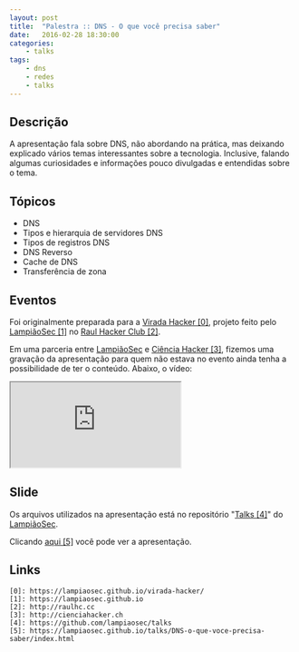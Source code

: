 ```yaml
---
layout: post
title:  "Palestra :: DNS - O que você precisa saber"
date:   2016-02-28 18:30:00
categories:
    - talks
tags:
    - dns
    - redes
    - talks
---
```


## Descrição

A apresentação fala sobre DNS, não abordando na prática, mas deixando explicado vários temas interessantes sobre a tecnologia. Inclusive, falando algumas curiosidades e informações pouco divulgadas e entendidas sobre o tema.

## Tópicos

* DNS
* Tipos e hierarquia de servidores DNS
* Tipos de registros DNS
* DNS Reverso
* Cache de DNS
* Transferência de zona

## Eventos

Foi originalmente preparada para a [Virada Hacker \[0\]][0], projeto feito pelo [LampiãoSec \[1\]][1] no [Raul Hacker Club \[2\]][2].

Em uma parceria entre [LampiãoSec][1] e [Ciência Hacker \[3\]][3], fizemos uma gravação da apresentação para quem não estava no evento ainda tenha a possibilidade de ter o conteúdo. Abaixo, o vídeo:

<iframe src="https://www.youtube.com/embed/1ZQTs10lmcQ" allowfullscreen></iframe>

## Slide

Os arquivos utilizados na apresentação está no repositório "[Talks \[4\]][4]" do [LampiãoSec][1].

Clicando [aqui \[5\]][5] você pode ver a apresentação.

## Links

~~~
[0]: https://lampiaosec.github.io/virada-hacker/
[1]: https://lampiaosec.github.io
[2]: http://raulhc.cc
[3]: http://cienciahacker.ch
[4]: https://github.com/lampiaosec/talks
[5]: https://lampiaosec.github.io/talks/DNS-o-que-voce-precisa-saber/index.html 
~~~

[0]: https://lampiaosec.github.io/virada-hacker/
[1]: https://lampiaosec.github.io
[2]: http://raulhc.cc
[3]: http://cienciahacker.ch
[4]: https://github.com/lampiaosec/talks
[5]: https://lampiaosec.github.io/talks/DNS-o-que-voce-precisa-saber/index.html 
